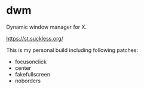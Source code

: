 # dwm
Dynamic window manager for X.

https://st.suckless.org/

This is my personal build including following patches:

 * focusonclick
 * center
 * fakefullscreen
 * noborders
